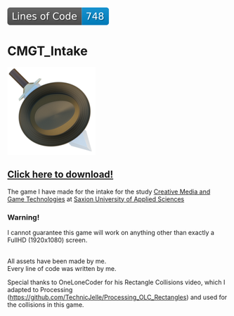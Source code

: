 \
![Lines of Code](https://raw.githubusercontent.com/TechnicJelle/CMGT_Intake/badges/badgelines.svg)
# CMGT_Intake

[![Icon](/data/Icon.png)](../../releases/latest)

## [Click here to download!](../../releases/latest)

The game I have made for the intake for the study [Creative Media and Game Technologies](https://www.saxion.edu/programmes/bachelor/creative-media-and-game-technologies) at [Saxion University of Applied Sciences](https://www.saxion.edu/)

### Warning!
I cannot guarantee this game will work on anything other than exactly a FullHD (1920x1080) screen.

\
All assets have been made by me.\
Every line of code was written by me.

Special thanks to OneLoneCoder for his Rectangle Collisions video, which I adapted to Processing (https://github.com/TechnicJelle/Processing_OLC_Rectangles) and used for the collisions in this game.
